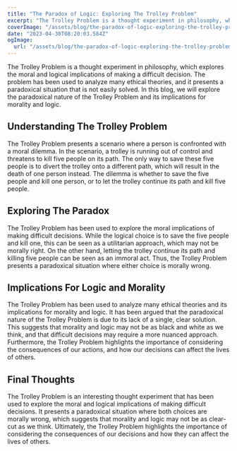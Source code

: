 ```yaml
---
title: "The Paradox of Logic: Exploring The Trolley Problem"
excerpt: "The Trolley Problem is a thought experiment in philosophy, which explores the moral and logical implications of making a difficult decision. The problem has been used to analyze many ethical theories, and it presents a paradoxical situation that is not easily solved."
coverImage: "/assets/blog/the-paradox-of-logic-exploring-the-trolley-problem.png"
date: "2023-04-30T08:20:03.584Z"
ogImage:
  url: "/assets/blog/the-paradox-of-logic-exploring-the-trolley-problem.png"
---
```


The Trolley Problem is a thought experiment in philosophy, which explores the moral and logical implications of making a difficult decision. The problem has been used to analyze many ethical theories, and it presents a paradoxical situation that is not easily solved. In this blog, we will explore the paradoxical nature of the Trolley Problem and its implications for morality and logic.

## Understanding The Trolley Problem
The Trolley Problem presents a scenario where a person is confronted with a moral dilemma. In the scenario, a trolley is running out of control and threatens to kill five people on its path. The only way to save these five people is to divert the trolley onto a different path, which will result in the death of one person instead. The dilemma is whether to save the five people and kill one person, or to let the trolley continue its path and kill five people.

## Exploring The Paradox
The Trolley Problem has been used to explore the moral implications of making difficult decisions. While the logical choice is to save the five people and kill one, this can be seen as a utilitarian approach, which may not be morally right. On the other hand, letting the trolley continue its path and killing five people can be seen as an immoral act. Thus, the Trolley Problem presents a paradoxical situation where either choice is morally wrong.

## Implications For Logic and Morality
The Trolley Problem has been used to analyze many ethical theories and its implications for morality and logic. It has been argued that the paradoxical nature of the Trolley Problem is due to its lack of a single, clear solution. This suggests that morality and logic may not be as black and white as we think, and that difficult decisions may require a more nuanced approach. Furthermore, the Trolley Problem highlights the importance of considering the consequences of our actions, and how our decisions can affect the lives of others. 

## Final Thoughts
The Trolley Problem is an interesting thought experiment that has been used to explore the moral and logical implications of making difficult decisions. It presents a paradoxical situation where both choices are morally wrong, which suggests that morality and logic may not be as clear-cut as we think. Ultimately, the Trolley Problem highlights the importance of considering the consequences of our decisions and how they can affect the lives of others.
